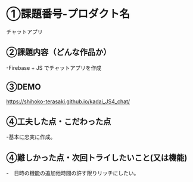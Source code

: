 # ①課題番号-プロダクト名
チャットアプリ

## ②課題内容（どんな作品か）
-Firebase + JS でチャットアプリを作成

## ③DEMO
https://shihoko-terasaki.github.io/kadai_JS4_chat/

## ④工夫した点・こだわった点
-基本に忠実に作成。


## ④難しかった点・次回トライしたいこと(又は機能)
-　日時の機能の追加他時間の許す限りリッチにしたい。
